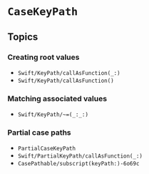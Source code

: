 # ``CaseKeyPath``

## Topics

### Creating root values

- ``Swift/KeyPath/callAsFunction(_:)``
- ``Swift/KeyPath/callAsFunction()``

### Matching associated values

- ``Swift/KeyPath/~=(_:_:)``

### Partial case paths

- ``PartialCaseKeyPath``
- ``Swift/PartialKeyPath/callAsFunction(_:)``
- ``CasePathable/subscript(keyPath:)-6o69c``
